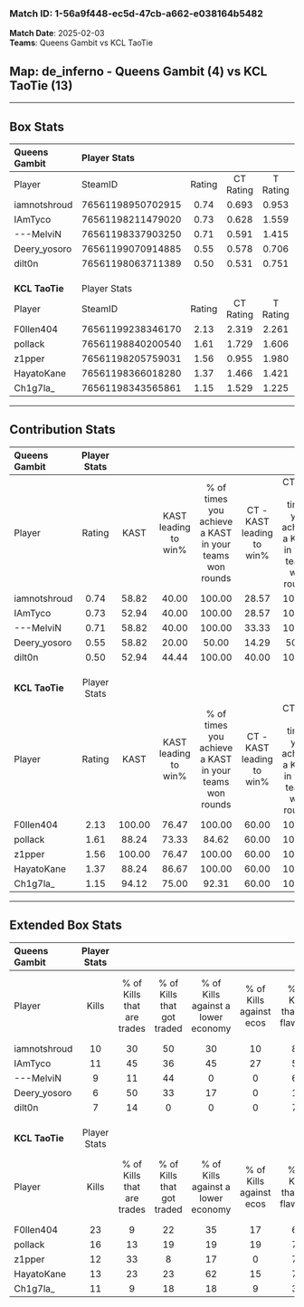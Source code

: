 ### Match ID: 1-56a9f448-ec5d-47cb-a662-e038164b5482  
**Match Date**: 2025-02-03  
**Teams**: Queens Gambit vs KCL TaoTie  

## **Map**: de_inferno - Queens Gambit (4) vs KCL TaoTie (13)  
---  

## Box Stats  

| **Queens Gambit** | Player Stats      |        |           |          |        |       |       |         |        |      |     |
| :- | :- | :-: | :-: | :-: | :-: | :-: | :-: | :-: | :-: | :-: | :-: |
| Player            | SteamID           | Rating | CT Rating | T Rating |  KAST  |  ADR  | Kills | Assists | Deaths | K/D  | HS% |
| iamnotshroud      | 76561198950702915 |  0.74  |   0.693   |  0.953   | 58.82  | 61.8  |  10   |    2    |   15   | 0.67 | 30  |
| IAmTyco           | 76561198211479020 |  0.73  |   0.628   |  1.559   | 52.94  | 64.9  |  11   |    3    |   16   | 0.69 | 63  |
| ---MelviN         | 76561198337903250 |  0.71  |   0.591   |  1.415   | 58.82  | 56.6  |   9   |    3    |   14   | 0.64 | 22  |
| Deery_yosoro      | 76561199070914885 |  0.55  |   0.578   |  0.706   | 58.82  | 52.3  |   6   |    4    |   14   | 0.43 | 33  |
| dilt0n            | 76561198063711389 |  0.50  |   0.531   |  0.751   | 52.94  | 58.7  |   7   |    2    |   16   | 0.44 | 57  |
|                   |                   |        |           |          |        |       |       |         |        |      |     |
|                   |                   |        |           |          |        |       |       |         |        |      |     |
|                   |                   |        |           |          |        |       |       |         |        |      |     |
| **KCL TaoTie**    | Player Stats      |        |           |          |        |       |       |         |        |      |     |
| Player            | SteamID           | Rating | CT Rating | T Rating |  KAST  |  ADR  | Kills | Assists | Deaths | K/D  | HS% |
| F0llen404         | 76561199238346170 |  2.13  |   2.319   |  2.261   | 100.00 | 133.8 |  23   |   10    |   10   | 2.30 | 47  |
| pollack           | 76561198840200540 |  1.61  |   1.729   |  1.606   | 88.24  | 104.1 |  16   |    7    |   9    | 1.78 | 75  |
| z1pper            | 76561198205759031 |  1.56  |   0.955   |  1.980   | 100.00 | 83.8  |  12   |    8    |   5    | 2.40 | 58  |
| HayatoKane        | 76561198366018280 |  1.37  |   1.466   |  1.421   | 88.24  | 68.9  |  13   |    6    |   8    | 1.63 | 53  |
| Ch1g7la_          | 76561198343565861 |  1.15  |   1.529   |  1.225   | 94.12  | 53.7  |  11   |    2    |   11   | 1.00 | 36  |
---  

## Contribution Stats  

| **Queens Gambit** | Player Stats |        |                      |                                                        |                           |                                                             |                          |                                                            |
| :- | :-: | :-: | :-: | :-: | :-: | :-: | :-: | :-: |
| Player            |    Rating    |  KAST  | KAST leading to win% | % of times you achieve a KAST in your teams won rounds | CT - KAST leading to win% | CT - % of times you achieve a KAST in your teams won rounds | T - KAST leading to win% | T - % of times you achieve a KAST in your teams won rounds |
| iamnotshroud      |     0.74     | 58.82  |        40.00         |                         100.00                         |           28.57           |                           100.00                            |          66.67           |                           100.00                           |
| IAmTyco           |     0.73     | 52.94  |        40.00         |                         100.00                         |           28.57           |                           100.00                            |          66.67           |                           100.00                           |
| ---MelviN         |     0.71     | 58.82  |        40.00         |                         100.00                         |           33.33           |                           100.00                            |          50.00           |                           100.00                           |
| Deery_yosoro      |     0.55     | 58.82  |        20.00         |                         50.00                          |           14.29           |                            50.00                            |          33.33           |                           50.00                            |
| dilt0n            |     0.50     | 52.94  |        44.44         |                         100.00                         |           40.00           |                           100.00                            |          50.00           |                           100.00                           |
|                   |              |        |                      |                                                        |                           |                                                             |                          |                                                            |
|                   |              |        |                      |                                                        |                           |                                                             |                          |                                                            |
|                   |              |        |                      |                                                        |                           |                                                             |                          |                                                            |
| **KCL TaoTie**    | Player Stats |        |                      |                                                        |                           |                                                             |                          |                                                            |
| Player            |    Rating    |  KAST  | KAST leading to win% | % of times you achieve a KAST in your teams won rounds | CT - KAST leading to win% | CT - % of times you achieve a KAST in your teams won rounds | T - KAST leading to win% | T - % of times you achieve a KAST in your teams won rounds |
| F0llen404         |     2.13     | 100.00 |        76.47         |                         100.00                         |           60.00           |                           100.00                            |          83.33           |                           100.00                           |
| pollack           |     1.61     | 88.24  |        73.33         |                         84.62                          |           60.00           |                           100.00                            |          80.00           |                           80.00                            |
| z1pper            |     1.56     | 100.00 |        76.47         |                         100.00                         |           60.00           |                           100.00                            |          83.33           |                           100.00                           |
| HayatoKane        |     1.37     | 88.24  |        86.67         |                         100.00                         |           60.00           |                           100.00                            |          100.00          |                           100.00                           |
| Ch1g7la_          |     1.15     | 94.12  |        75.00         |                         92.31                          |           60.00           |                           100.00                            |          81.82           |                           90.00                            |
---  

## Extended Box Stats  

| **Queens Gambit** | Player Stats |                            |                            |                                    |                         |                              |                                 |        |                             |                                     |                          |                               |                            |
| :- | :-: | :-: | :-: | :-: | :-: | :-: | :-: | :-: | :-: | :-: | :-: | :-: | :-: |
| Player            |    Kills     | % of Kills that are trades | % of Kills that got traded | % of Kills against a lower economy | % of Kills against ecos | % of Kills that are flawless | % of Kills that are close duels | Deaths | % of Deaths that get traded | % of Deaths against a lower economy | % of Deaths against ecos | % of Deaths that are flawless | % of Deaths that are close |
| iamnotshroud      |      10      |             30             |             50             |                 30                 |           10            |              80              |                0                |   15   |              7              |                  7                  |            7             |              73               |             0              |
| IAmTyco           |      11      |             45             |             36             |                 45                 |           27            |              55              |                9                |   16   |             25              |                 13                  |            6             |              69               |             6              |
| ---MelviN         |      9       |             11             |             44             |                 0                  |            0            |              67              |                0                |   14   |             29              |                 14                  |            7             |              79               |             7              |
| Deery_yosoro      |      6       |             50             |             33             |                 17                 |            0            |              17              |                0                |   14   |             14              |                 14                  |            7             |              64               |             0              |
| dilt0n            |      7       |             14             |             0              |                 0                  |            0            |              71              |               29                |   16   |             19              |                  6                  |            6             |              50               |             13             |
|                   |              |                            |                            |                                    |                         |                              |                                 |        |                             |                                     |                          |                               |                            |
|                   |              |                            |                            |                                    |                         |                              |                                 |        |                             |                                     |                          |                               |                            |
|                   |              |                            |                            |                                    |                         |                              |                                 |        |                             |                                     |                          |                               |                            |
| **KCL TaoTie**    | Player Stats |                            |                            |                                    |                         |                              |                                 |        |                             |                                     |                          |                               |                            |
| Player            |    Kills     | % of Kills that are trades | % of Kills that got traded | % of Kills against a lower economy | % of Kills against ecos | % of Kills that are flawless | % of Kills that are close duels | Deaths | % of Deaths that get traded | % of Deaths against a lower economy | % of Deaths against ecos | % of Deaths that are flawless | % of Deaths that are close |
| F0llen404         |      23      |             9              |             22             |                 35                 |           17            |              65              |                9                |   10   |             40              |                 20                  |            0             |              40               |             0              |
| pollack           |      16      |             13             |             19             |                 19                 |           19            |              75              |                6                |   9    |             11              |                 33                  |            11            |              44               |             22             |
| z1pper            |      12      |             33             |             8              |                 17                 |            0            |              75              |                0                |   5    |             60              |                  0                  |            0             |              60               |             20             |
| HayatoKane        |      13      |             23             |             23             |                 62                 |           15            |              77              |                0                |   8    |             25              |                  0                  |            0             |              88               |             0              |
| Ch1g7la_          |      11      |             9              |             18             |                 18                 |            9            |              36              |                9                |   11   |             45              |                 36                  |            9             |              73               |             0              |
